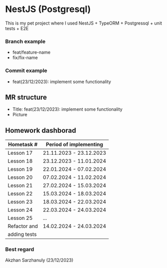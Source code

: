 # NestJS (Postgresql)
This is my pet project where I used NestJS + TypeORM + Postgressql + unit tests + E2E

### Branch example 
* feat/feature-name 
* fix/fix-name

### Commit example 
* feat(23/12/2023): implement some functionality

## MR structure
* Title: feat(23/12/2023): implement some functionality
* Picture

## Homework dashborad
| Hometask #      | Period of implementing                |
|-----------------|---------------------------------------|
| Lesson 17       | 21.11.2023 - 23.12.2023               |
| Lesson 18       | 23.12.2023 - 11.01.2024               |
| Lesson 19       | 22.01.2024 - 07.02.2024               |
| Lesson 20       | 07.02.2024 - 11.02.2024               |
| Lesson 21       | 27.02.2024 - 15.03.2024               |
| Lesson 22       | 15.03.2024 - 18.03.2024               |
| Lesson 23       | 18.03.2024 - 22.03.2024               |
| Lesson 24       | 22.03.2024 - 24.03.2024               |
| Lesson 25       | ...                                   |
| Refactor and    | 14.02.2024 - 24.03.2024               |
| adding tests    |                                       |     


<!-- 

## TO-DOs
| TO-DO #                 | Description                                    |
|-------------------------|------------------------------------------------|
| 1. Adding unit-tests    | 1. handle-post-like-use-case                   |
|                         | 2. new-password-use-case                       |
|                         | 3. delete-current-device-use-case              |
|                         | 4. delete-all-devices-use-case                 |
|                         | 5. handle-post-like-use-case                   |
| 2. E2E tests            | 1.  post like                                  |
|                         | 1.1 post like with different users             |
|                         | 1.2 like dislike none change statuses          |
|                         | 2.  comment like                               |
|                         | 2.1 comment like with different users          |
|                         | 2.2 comment change statuses                    |
| 3. Delete post like     |                                                | 
| entity                  | 3.1                                            | -->



### Best regard 
Akzhan Sarzhanuly (23/12/2023)
